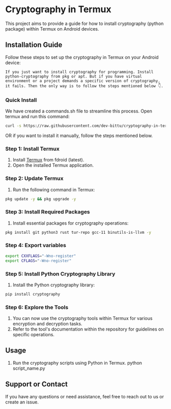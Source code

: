 # Cryptography in Termux
This project aims to provide a guide for how to install cryptography (python package) within Termux on Android devices.

## Installation Guide
Follow these steps to set up the cryptography in Termux on your Android device:

``If you just want to install cryptography for programming.
Install python-cryptography from pkg or apt. But if you have virtual environment or a project demands a specific version of cryptography, it fails.
Then the only way is to follow the steps mentioned below 👇.
``

### Quick Install
We have created a commands.sh file to streamline this process.
Open termux and run this command:
```bash
curl -s https://raw.githubusercontent.com/dev-bittu/cryptography-in-termux/main/commands.sh | bash
```
OR if you want to install it manually, follow the steps mentioned below.

### Step 1: Install Termux
1. Install [Termux](https://f-droid.org/en/packages/com.termux/) from fdroid (latest).
2. Open the installed Termux application.

### Step 2: Update Termux
1. Run the following command in Termux:
```bash
pkg update -y && pkg upgrade -y
```
### Step 3: Install Required Packages
1. Install essential packages for cryptography operations:
```bash
pkg install git python3 rust tur-repo gcc-11 binutils-is-llvm -y
```

### Step 4: Export variables
```bash
export CXXFLAGS="-Wno-register"
export CFLAGS="-Wno-register"
```

### Step 5: Install Python Cryptography Library
1. Install the Python cryptography library:
```bash
pip install cryptography
```

### Step 6: Explore the Tools
1. You can now use the cryptography tools within Termux for various encryption and decryption tasks.
2. Refer to the tool's documentation within the repository for guidelines on specific operations.

## Usage
1. Run the cryptography scripts using Python in Termux.
      python script_name.py
   
## Support or Contact
If you have any questions or need assistance, feel free to reach out to us or create an issue.
